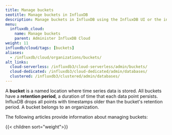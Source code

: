```yaml
---
title: Manage buckets
seotitle: Manage buckets in InfluxDB
description: Manage buckets in InfluxDB using the InfluxDB UI or the influx CLI.
menu:
  influxdb_cloud:
    name: Manage buckets
    parent: Administer InfluxDB Cloud
weight: 11
influxdb/cloud/tags: [buckets]
aliases:
  - /influxdb/cloud/organizations/buckets/
alt_links:
  cloud-serverless: /influxdb3/cloud-serverless/admin/buckets/
  cloud-dedicated: /influxdb3/cloud-dedicated/admin/databases/
  clustered: /influxdb3/clustered/admin/databases/
---
```


A **bucket** is a named location where time series data is stored.
All buckets have a **retention period**, a duration of time that each data point persists.
InfluxDB drops all points with timestamps older than the bucket's retention period.
A bucket belongs to an organization.

The following articles provide information about managing buckets:

{{< children sort="weight">}}
